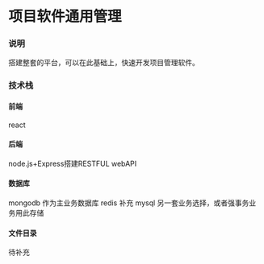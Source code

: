 # 项目软件通用管理

### 说明
搭建整套的平台，可以在此基础上，快速开发项目管理软件。

### 技术栈

#### 前端  
react

#### 后端
node.js+Express搭建RESTFUL webAPI

#### 数据库
mongodb 作为主业务数据库
redis   补充
mysql   另一套业务选择，或者强事务业务用此存储

#### 文件目录
待补充
